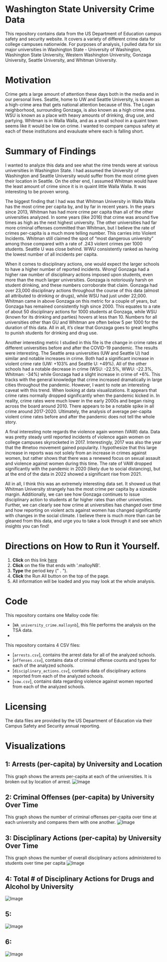 # Washington State University Crime Data

This repository contains data from the US Department of Education campus safety and security website.  It covers a variety of different crime data for college campuses nationwide.  For purposes of analysis, I pulled data for six major universities in Washington State - University of Washington, Washington State University, Western Washington University, Gonzaga University, Seattle University, and Whitman University.  

# Motivation
Crime gets a large amount of attention these days both in the media and in our personal lives.  Seattle, home to UW and Seattle University, is known as a high-crime area that gets national attention because of this.  The Logan neighborhood, surrounding Gonzaga, is also known as a high crime area.  WSU is known as a place with heavy amounts of drinking, drug use, and partying.  Whitman is in Walla Walla, and as a small school in a quaint town seems like it would be low on crime.  I wanted to compare campus safety at each of these institutions and evauluate where each is falling short.   

# Summary of Findings
I wanted to analyze this data and see what the rime trends were at various universities in Washington State.  I had assumed the University of Washington and Seattle University would suffer from the most crime given their location in Seattle.  On the other end, I assumed Whitman would have the least amount of crime since it is in quaint little Walla Walla.  It was interesting to be proven wrong.

The biggest finding that I had was that Whitman University in Walla Walla has the most crime per capita by, and by far in recent years.  In the years since 2013, Whitman has had more crime per capita than all of the other universities analyzed.  In some years (like 2016) that crime was around five times as high as the next highest university.  The other universities had far more criminal offenses committed than Whitman, but I believe the rate of crimes per-capita is a much more telling number.  This carries into Violent Incidents.  Whitman still claimed the spot of “most dangerous university” among those compared with a rate of .243 violent crimes per 1000 students.  Seattle U was close behind.  WWU consistently ranked as having the lowest number of all incidents per capita.

When it comes to disciplinary actions, one would expect the larger schools to have a higher number of reported incidents.  Wrong!  Gonzaga had a higher raw number of disciplinary actions imposed upon students, even more than the much larger universities.  Gonzaga is notoriously harsh on student drinking, and these numbers corroborate that claim.  Gonzaga had over 23,000 disciplinary actions throughout the course of this data (almost all attributed to drinking or drugs), while WSU had just under 22,000.  Whitman came in above Gonzaga on this metric for a couple of years, but Gonzaga has remained consistently high since 2000.  This equates to a rate of about 50 disciplinary actions for 1000 students at Gonzaga, while WSU (known for its drinking and parties) hovers at less than 10.  Numbers for all universities other than GU and Whitman are often below 5 per 1000 for the duration of this data.  All in all, it’s clear that Gonzaga goes to great lengths to punish students for drinking and drug use. 

Another interesting metric I studied in this file is the change in crime rates at different universities before and after the COVID-19 pandemic.  The results were interesting.  The Seattle area universities (UW and Seattle U) had similar and notable increases in crime.  Both had a significant increase in violent crime rate (UW: +103% and Seattle U: +49%).  All of the other schools had a notable decrease in crime (WSU: -22.5%, WWU: -22.3%, Whitman: -34%) while Gonzaga had a slight increase in crime of +6%.  This tracks with the general knowledge that crime increased dramatically in large cities throughout the pandemic.  However, I want to note an interesting caveat with this trend.  When looking at data visualizations. It appears that crime rates normally dropped significantly when the pandemic kicked in.  In reality, crime rates were much lower in the early 2000s and began rising across the board around 2010.  There appears to be a notable spike in all crime around 2017-2020.  Ultimately, the analysis of average per-capita violent crime rates before and after the pandemic does not tell the whole story. 

A final interesting note regards the violence again women (VAW) data.  Data was pretty steady until reported incidents of violence again women on college campuses skyrocketed in 2017.  Interestingly, 2017 was also the year that the #metoo movement gained popularity.  I hypothesize that this large increase in reports was not solely from an increase in crimes against women, but rather shows that there was a renewed focus on sexual assault and violence against women during this time.  The rate of VAW dropped significantly with the pandemic in 2020 (likely due to social distancing), but at the end of the data in 2022 showed a significant rise from 2021. 

All in all, I think this was an extremely interesting data set.  It showed us that Whitman University strangely has the most crime per capita by a sizeable margin. 
 Additionally, we can see how Gonzaga continues to issue disciplinary action to students at far higher rates than other universities.  Further, we can clearly see how crime at universities has changed over time and how reporting on violent acts against women has changed significantly with changes in the social climate.  I believe there is much more than can be gleaned from this data, and urge you to take a look through it and see which insights you can find!


# Directions on How to Run it Yourself. 
1.  **Click** on this link [here](https://github.com/BrandonDuBois1/WA-University-Crime-Data) 
2.   **Click** on the file that ends with '.malloyNB'.
3.   **Type** the period key (" . "). 
4.   **Click** the Run All button on the top of the page. 
5. All information will be loaded and you may look at the whole analysis.


# Code

This repository contains one Malloy code file:
- [`WA_university_crime.malloynb`], this file performs the analysis on the TSA data.
- 
This repository contains 4 CSV files:
- [`arrests.csv`], contains the arrest data for all of the analyzed schools.
- [`offenses.csv`], contains data of criminal offense counts and types for each of the analyzed schools.
- [`disciplinary_actions.csv`], contains data of disciplinary actions reported from each of the analyzed schools.
- [`vaw.csv`], contains data regarding violence against women reported from each of the analyzed schools.

# Licensing 

The data files are provided by the US Department of Education via their Campus Safety and Security annual reporting.  

# Visualizations

## 1: Arrests (per-capita) by University and Location
This graph shows the arrests per-capita at each of the universities.  It is broken out by location of arrest.
![Image](https://github.com/user-attachments/assets/78bfb54a-b444-4495-9fbb-36a4371f2029)


## 2: Criminal Offenses (per-capita) by University Over Time
This graph shows the number of criminal offenses per-capita over time at each university and compares them with one another.
![Image](https://github.com/user-attachments/assets/9894952c-26f4-4931-9b06-8327758be7e0)


## 3: Disciplinary Actions (per-capita) by University Over Time
This graph shows the number of overall disciplinary actions administered to students over time per capita
![Image](https://github.com/user-attachments/assets/61467b4f-21b7-4bb5-9644-410567179dac)


## 4: Total # of Disciplinary Actions for Drugs and Alcohol by University
![Image](https://github.com/user-attachments/assets/9d8ec6b1-6e2d-4d2d-b821-73f005137194)


## 5:
![Image](https://github.com/user-attachments/assets/abecec88-c8cc-4276-a866-5cdce70f10ba)


## 6:
![Image](https://github.com/user-attachments/assets/95f1c1fa-3ddf-4520-8c4d-ce8433b9f7d3)
